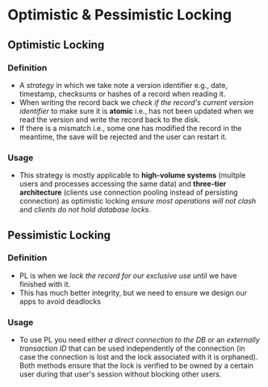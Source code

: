 # Optimistic & Pessimistic Locking

## Optimistic Locking

### Definition

- A *strategy* in which we take note a version identifier e.g., date, timestamp, checksums or hashes of a record when reading it.
- When writing the record back we *check if the record's current version identifier* to make sure it is **atomic** i.e., has not been updated when we read the version and write the record back to the disk.
- If there is a mismatch i.e., some one has modified the record in the meantime, the save will be rejected and the user can restart it.

### Usage

- This strategy is mostly applicable to **high-volume systems** (multple users and processes accessing the same data) and **three-tier architecture** (clients use connection pooling instead of persisting connection) as optimistic locking *ensure most operations will not clash* and *clients do not hold database locks*.

## Pessimistic Locking

### Definition

- PL is when we *lock the record for our exclusive use* until we have finished with it.
- This has much better integrity, but we need to ensure we design our apps to avoid deadlocks

### Usage
- To use PL you need either *a direct connection to the DB* or an *externally transaction ID* that can be used independently of the connection (in case the connection is lost and the lock associated with it is orphaned). Both methods ensure that the lock is verified to be owned by a certain user during that user's session without blocking other users.

